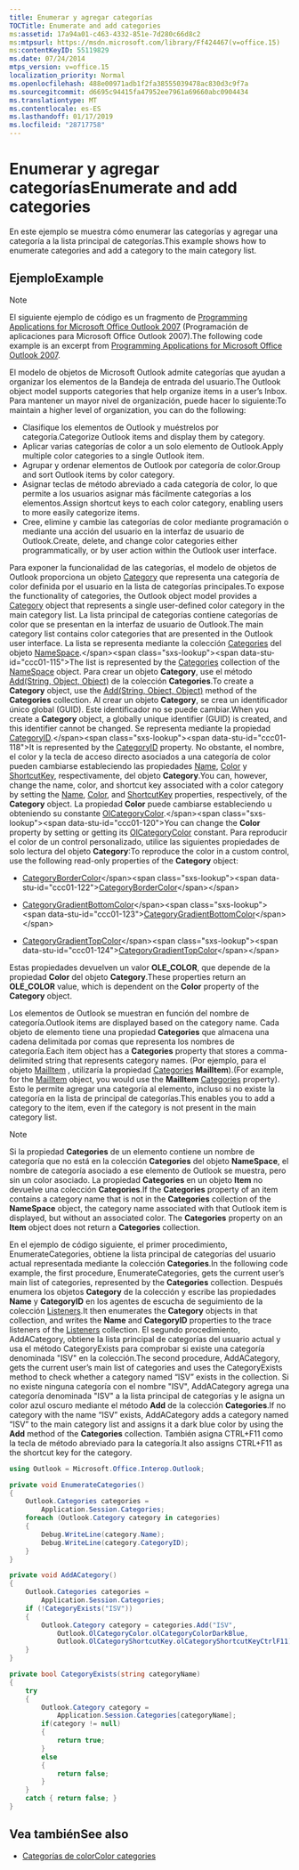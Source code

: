 ```yaml
---
title: Enumerar y agregar categorías
TOCTitle: Enumerate and add categories
ms:assetid: 17a94a01-c463-4332-851e-7d280c66d8c2
ms:mtpsurl: https://msdn.microsoft.com/library/Ff424467(v=office.15)
ms:contentKeyID: 55119829
ms.date: 07/24/2014
mtps_version: v=office.15
localization_priority: Normal
ms.openlocfilehash: 488e00971adb1f2fa38555039478ac830d3c9f7a
ms.sourcegitcommit: d6695c94415fa47952ee7961a69660abc0904434
ms.translationtype: MT
ms.contentlocale: es-ES
ms.lasthandoff: 01/17/2019
ms.locfileid: "28717758"
---
```

# <a name="enumerate-and-add-categories"></a><span data-ttu-id="ccc01-102">Enumerar y agregar categorías</span><span class="sxs-lookup"><span data-stu-id="ccc01-102">Enumerate and add categories</span></span>

<span data-ttu-id="ccc01-103">En este ejemplo se muestra cómo enumerar las categorías y agregar una categoría a la lista principal de categorías.</span><span class="sxs-lookup"><span data-stu-id="ccc01-103">This example shows how to enumerate categories and add a category to the main category list.</span></span>

## <a name="example"></a><span data-ttu-id="ccc01-104">Ejemplo</span><span class="sxs-lookup"><span data-stu-id="ccc01-104">Example</span></span>

> [!NOTE] 
> <span data-ttu-id="ccc01-105">El siguiente ejemplo de código es un fragmento de [Programming Applications for Microsoft Office Outlook 2007](https://www.amazon.com/gp/product/0735622493?ie=UTF8&tag=msmsdn-20&linkCode=as2&camp=1789&creative=9325&creativeASIN=0735622493) (Programación de aplicaciones para Microsoft Office Outlook 2007).</span><span class="sxs-lookup"><span data-stu-id="ccc01-105">The following code example is an excerpt from [Programming Applications for Microsoft Office Outlook 2007](https://www.amazon.com/gp/product/0735622493?ie=UTF8&tag=msmsdn-20&linkCode=as2&camp=1789&creative=9325&creativeASIN=0735622493).</span></span>

<span data-ttu-id="ccc01-106">El modelo de objetos de Microsoft Outlook admite categorías que ayudan a organizar los elementos de la Bandeja de entrada del usuario.</span><span class="sxs-lookup"><span data-stu-id="ccc01-106">The Outlook object model supports categories that help organize items in a user’s Inbox.</span></span> <span data-ttu-id="ccc01-107">Para mantener un mayor nivel de organización, puede hacer lo siguiente:</span><span class="sxs-lookup"><span data-stu-id="ccc01-107">To maintain a higher level of organization, you can do the following:</span></span>

- <span data-ttu-id="ccc01-108">Clasifique los elementos de Outlook y muéstrelos por categoría.</span><span class="sxs-lookup"><span data-stu-id="ccc01-108">Categorize Outlook items and display them by category.</span></span>
- <span data-ttu-id="ccc01-109">Aplicar varias categorías de color a un solo elemento de Outlook.</span><span class="sxs-lookup"><span data-stu-id="ccc01-109">Apply multiple color categories to a single Outlook item.</span></span>
- <span data-ttu-id="ccc01-110">Agrupar y ordenar elementos de Outlook por categoría de color.</span><span class="sxs-lookup"><span data-stu-id="ccc01-110">Group and sort Outlook items by color category.</span></span>
- <span data-ttu-id="ccc01-111">Asignar teclas de método abreviado a cada categoría de color, lo que permite a los usuarios asignar más fácilmente categorías a los elementos.</span><span class="sxs-lookup"><span data-stu-id="ccc01-111">Assign shortcut keys to each color category, enabling users to more easily categorize items.</span></span>
- <span data-ttu-id="ccc01-112">Cree, elimine y cambie las categorías de color mediante programación o mediante una acción del usuario en la interfaz de usuario de Outlook.</span><span class="sxs-lookup"><span data-stu-id="ccc01-112">Create, delete, and change color categories either programmatically, or by user action within the Outlook user interface.</span></span>

<span data-ttu-id="ccc01-113">Para exponer la funcionalidad de las categorías, el modelo de objetos de Outlook proporciona un objeto [Category](https://msdn.microsoft.com/library/bb623480\(v=office.15\)) que representa una categoría de color definida por el usuario en la lista de categorías principales.</span><span class="sxs-lookup"><span data-stu-id="ccc01-113">To expose the functionality of categories, the Outlook object model provides a [Category](https://msdn.microsoft.com/library/bb623480\(v=office.15\)) object that represents a single user-defined color category in the main category list.</span></span> <span data-ttu-id="ccc01-114">La lista principal de categorías contiene categorías de color que se presentan en la interfaz de usuario de Outlook.</span><span class="sxs-lookup"><span data-stu-id="ccc01-114">The main category list contains color categories that are presented in the Outlook user interface.</span></span> <span data-ttu-id="ccc01-115">La lista se representa mediante la colección [Categories](https://msdn.microsoft.com/library/bb623535\(v=office.15\)) del objeto [NameSpace](https://msdn.microsoft.com/library/bb645857\(v=office.15\)).</span><span class="sxs-lookup"><span data-stu-id="ccc01-115">The list is represented by the [Categories](https://msdn.microsoft.com/library/bb623535\(v=office.15\)) collection of the [NameSpace](https://msdn.microsoft.com/library/bb645857\(v=office.15\)) object.</span></span> <span data-ttu-id="ccc01-116">Para crear un objeto **Category**, use el método [Add(String, Object, Object)](https://msdn.microsoft.com/library/bb623093\(v=office.15\)) de la colección **Categories**.</span><span class="sxs-lookup"><span data-stu-id="ccc01-116">To create a **Category** object, use the [Add(String, Object, Object)](https://msdn.microsoft.com/library/bb623093\(v=office.15\)) method of the **Categories** collection.</span></span> <span data-ttu-id="ccc01-117">Al crear un objeto **Category**, se crea un identificador único global (GUID). Este identificador no se puede cambiar.</span><span class="sxs-lookup"><span data-stu-id="ccc01-117">When you create a **Category** object, a globally unique identifier (GUID) is created, and this identifier cannot be changed.</span></span> <span data-ttu-id="ccc01-118">Se representa mediante la propiedad [CategoryID](https://msdn.microsoft.com/library/bb647100\(v=office.15\)).</span><span class="sxs-lookup"><span data-stu-id="ccc01-118">It is represented by the [CategoryID](https://msdn.microsoft.com/library/bb647100\(v=office.15\)) property.</span></span> <span data-ttu-id="ccc01-119">No obstante, el nombre, el color y la tecla de acceso directo asociados a una categoría de color pueden cambiarse estableciendo las propiedades [Name](https://msdn.microsoft.com/library/bb645577\(v=office.15\)), [Color](https://msdn.microsoft.com/library/bb612316\(v=office.15\)) y [ShortcutKey](https://msdn.microsoft.com/library/bb644944\(v=office.15\)), respectivamente, del objeto **Category**.</span><span class="sxs-lookup"><span data-stu-id="ccc01-119">You can, however, change the name, color, and shortcut key associated with a color category by setting the [Name](https://msdn.microsoft.com/library/bb645577\(v=office.15\)), [Color](https://msdn.microsoft.com/library/bb612316\(v=office.15\)), and [ShortcutKey](https://msdn.microsoft.com/library/bb644944\(v=office.15\)) properties, respectively, of the **Category** object.</span></span> <span data-ttu-id="ccc01-120">La propiedad **Color** puede cambiarse estableciendo u obteniendo su constante [OlCategoryColor](https://msdn.microsoft.com/library/bb608974\(v=office.15\)).</span><span class="sxs-lookup"><span data-stu-id="ccc01-120">You can change the **Color** property by setting or getting its [OlCategoryColor](https://msdn.microsoft.com/library/bb608974\(v=office.15\)) constant.</span></span> <span data-ttu-id="ccc01-121">Para reproducir el color de un control personalizado, utilice las siguientes propiedades de solo lectura del objeto **Category**:</span><span class="sxs-lookup"><span data-stu-id="ccc01-121">To reproduce the color in a custom control, use the following read-only properties of the **Category** object:</span></span>

  - <span data-ttu-id="ccc01-122">[CategoryBorderColor](https://msdn.microsoft.com/library/bb610083\(v=office.15\))</span><span class="sxs-lookup"><span data-stu-id="ccc01-122">[CategoryBorderColor](https://msdn.microsoft.com/library/bb610083\(v=office.15\))</span></span>

  - <span data-ttu-id="ccc01-123">[CategoryGradientBottomColor](https://msdn.microsoft.com/library/bb647357\(v=office.15\))</span><span class="sxs-lookup"><span data-stu-id="ccc01-123">[CategoryGradientBottomColor](https://msdn.microsoft.com/library/bb647357\(v=office.15\))</span></span>

  - <span data-ttu-id="ccc01-124">[CategoryGradientTopColor](https://msdn.microsoft.com/library/bb623975\(v=office.15\))</span><span class="sxs-lookup"><span data-stu-id="ccc01-124">[CategoryGradientTopColor](https://msdn.microsoft.com/library/bb623975\(v=office.15\))</span></span>

<span data-ttu-id="ccc01-125">Estas propiedades devuelven un valor **OLE\_COLOR**, que depende de la propiedad **Color** del objeto **Category**.</span><span class="sxs-lookup"><span data-stu-id="ccc01-125">These properties return an **OLE\_COLOR** value, which is dependent on the **Color** property of the **Category** object.</span></span>

<span data-ttu-id="ccc01-126">Los elementos de Outlook se muestran en función del nombre de categoría.</span><span class="sxs-lookup"><span data-stu-id="ccc01-126">Outlook items are displayed based on the category name.</span></span> <span data-ttu-id="ccc01-127">Cada objeto de elemento tiene una propiedad **Categories** que almacena una cadena delimitada por comas que representa los nombres de categoría.</span><span class="sxs-lookup"><span data-stu-id="ccc01-127">Each item object has a **Categories** property that stores a comma-delimited string that represents category names.</span></span> <span data-ttu-id="ccc01-128">(Por ejemplo, para el objeto [MailItem](https://msdn.microsoft.com/library/bb643865\(v=office.15\)) , utilizaría la propiedad [Categories](https://msdn.microsoft.com/library/bb646442\(v=office.15\)) **MailItem**).</span><span class="sxs-lookup"><span data-stu-id="ccc01-128">(For example, for the [MailItem](https://msdn.microsoft.com/library/bb643865\(v=office.15\)) object, you would use the **MailItem** [Categories](https://msdn.microsoft.com/library/bb646442\(v=office.15\)) property).</span></span> <span data-ttu-id="ccc01-129">Esto le permite agregar una categoría al elemento, incluso si no existe la categoría en la lista de principal de categorías.</span><span class="sxs-lookup"><span data-stu-id="ccc01-129">This enables you to add a category to the item, even if the category is not present in the main category list.</span></span>


> [!NOTE]
> <span data-ttu-id="ccc01-p104">Si la propiedad **Categories** de un elemento contiene un nombre de categoría que no está en la colección **Categories** del objeto **NameSpace**, el nombre de categoría asociado a ese elemento de Outlook se muestra, pero sin un color asociado. La propiedad **Categories** en un objeto **Item** no devuelve una colección **Categories**.</span><span class="sxs-lookup"><span data-stu-id="ccc01-p104">If the **Categories** property of an item contains a category name that is not in the **Categories** collection of the **NameSpace** object, the category name associated with that Outlook item is displayed, but without an associated color. The **Categories** property on an **Item** object does not return a **Categories** collection.</span></span>

<span data-ttu-id="ccc01-132">En el ejemplo de código siguiente, el primer procedimiento, EnumerateCategories, obtiene la lista principal de categorías del usuario actual representada mediante la colección **Categories**.</span><span class="sxs-lookup"><span data-stu-id="ccc01-132">In the following code example, the first procedure, EnumerateCategories, gets the current user’s main list of categories, represented by the **Categories** collection.</span></span> <span data-ttu-id="ccc01-133">Después enumera los objetos **Category** de la colección y escribe las propiedades **Name** y **CategoryID** en los agentes de escucha de seguimiento de la colección [Listeners](https://msdn.microsoft.com/library/system.diagnostics.debug.listeners.aspx).</span><span class="sxs-lookup"><span data-stu-id="ccc01-133">It then enumerates the **Category** objects in that collection, and writes the **Name** and **CategoryID** properties to the trace listeners of the [Listeners](https://msdn.microsoft.com/library/system.diagnostics.debug.listeners.aspx) collection.</span></span> <span data-ttu-id="ccc01-134">El segundo procedimiento, AddACategory, obtiene la lista principal de categorías del usuario actual y usa el método CategoryExists para comprobar si existe una categoría denominada "ISV" en la colección.</span><span class="sxs-lookup"><span data-stu-id="ccc01-134">The second procedure, AddACategory, gets the current user’s main list of categories and uses the CategoryExists method to check whether a category named “ISV” exists in the collection.</span></span> <span data-ttu-id="ccc01-135">Si no existe ninguna categoría con el nombre "ISV", AddACategory agrega una categoría denominada "ISV" a la lista principal de categorías y le asigna un color azul oscuro mediante el método **Add** de la colección **Categories**.</span><span class="sxs-lookup"><span data-stu-id="ccc01-135">If no category with the name “ISV” exists, AddACategory adds a category named “ISV” to the main category list and assigns it a dark blue color by using the **Add** method of the **Categories** collection.</span></span> <span data-ttu-id="ccc01-136">También asigna CTRL+F11 como la tecla de método abreviado para la categoría.</span><span class="sxs-lookup"><span data-stu-id="ccc01-136">It also assigns CTRL+F11 as the shortcut key for the category.</span></span>

```csharp
using Outlook = Microsoft.Office.Interop.Outlook;
```


```csharp
private void EnumerateCategories()
{
    Outlook.Categories categories =
        Application.Session.Categories;
    foreach (Outlook.Category category in categories)
    {
        Debug.WriteLine(category.Name);
        Debug.WriteLine(category.CategoryID);
    }
}

private void AddACategory()
{
    Outlook.Categories categories =
        Application.Session.Categories;
    if (!CategoryExists("ISV"))
    {
        Outlook.Category category = categories.Add("ISV",
            Outlook.OlCategoryColor.olCategoryColorDarkBlue,
            Outlook.OlCategoryShortcutKey.olCategoryShortcutKeyCtrlF11);
    }
}

private bool CategoryExists(string categoryName)
{
    try
    {
        Outlook.Category category = 
            Application.Session.Categories[categoryName];
        if(category != null)
        {
            return true;
        }
        else
        {
            return false;
        }
    }
    catch { return false; }
}
```

## <a name="see-also"></a><span data-ttu-id="ccc01-137">Vea también</span><span class="sxs-lookup"><span data-stu-id="ccc01-137">See also</span></span>

- [<span data-ttu-id="ccc01-138">Categorías de color</span><span class="sxs-lookup"><span data-stu-id="ccc01-138">Color categories</span></span>](color-categories.md)

